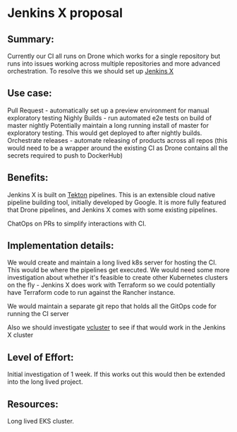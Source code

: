 # Jenkins X proposal 

## Summary:
Currently our CI all runs on Drone which works for a single repository but runs into issues working across multiple repositories and more advanced orchestration.  To resolve this we should set up [Jenkins X](https://jenkins-x.io/v3/about/what/)

## Use case: 
Pull Request - automatically set up a preview environment for manual exploratory testing
Nighly Builds - run automated e2e tests on build of master nightly
Potentially maintain a long running install of master for exploratory testing.  This would get deployed to after nightly builds.
Orchestrate releases - automate releasing of products across all repos (this would need to be a wrapper around the existing CI as Drone contains all the secrets required to push to DockerHub)

## Benefits: 
Jenkins X is built on [Tekton](https://tekton.dev) pipelines.  This is an extensible cloud native pipeline building tool, initially developed by Google.  It is more fully featured that Drone pipelines, and Jenkins X comes with some existing pipelines.

ChatOps on PRs to simplify interactions with CI.

## Implementation details: 
We would create and maintain a long lived k8s server for hosting the CI.  This would be where the pipelines get executed. We would need some more investigation about whether it's feasible to create other Kubernetes clusters on the fly - Jenkins X does work with Terraform so we could potentially have Terraform code to run against the Rancher instance.

We would maintain a separate git repo that holds all the GitOps code for running the CI server

Also we should investigate [vcluster](https://www.vcluster.com) to see if that would work in the Jenkins X cluster

## Level of Effort: 
Initial investigation of 1 week.  If this works out this would then be extended into the long lived project.

## Resources: 
Long lived EKS cluster.
